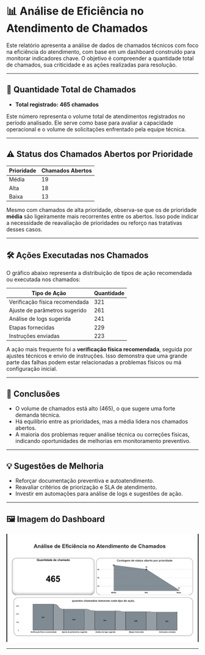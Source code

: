 
# 📊 Análise de Eficiência no Atendimento de Chamados

Este relatório apresenta a análise de dados de chamados técnicos com foco na eficiência do atendimento, com base em um dashboard construído para monitorar indicadores chave. O objetivo é compreender a quantidade total de chamados, sua criticidade e as ações realizadas para resolução.

---

## 🔢 Quantidade Total de Chamados

- **Total registrado:** **465 chamados**

Este número representa o volume total de atendimentos registrados no período analisado. Ele serve como base para avaliar a capacidade operacional e o volume de solicitações enfrentado pela equipe técnica.

---

## ⚠️ Status dos Chamados Abertos por Prioridade

| Prioridade | Chamados Abertos |
|------------|------------------|
| Média      | 19               |
| Alta       | 18               |
| Baixa      | 13               |

Mesmo com chamados de alta prioridade, observa-se que os de prioridade **média** são ligeiramente mais recorrentes entre os abertos. Isso pode indicar a necessidade de reavaliação de prioridades ou reforço nas tratativas desses casos.

---

## 🛠️ Ações Executadas nos Chamados

O gráfico abaixo representa a distribuição de tipos de ação recomendada ou executada nos chamados:

| Tipo de Ação                            | Quantidade |
|----------------------------------------|------------|
| Verificação física recomendada         | 321        |
| Ajuste de parâmetros sugerido          | 261        |
| Análise de logs sugerida               | 241        |
| Etapas fornecidas                      | 229        |
| Instruções enviadas                    | 223        |

A ação mais frequente foi a **verificação física recomendada**, seguida por ajustes técnicos e envio de instruções. Isso demonstra que uma grande parte das falhas podem estar relacionadas a problemas físicos ou má configuração inicial.

---

## 📌 Conclusões

- O volume de chamados está alto (465), o que sugere uma forte demanda técnica.
- Há equilíbrio entre as prioridades, mas a média lidera nos chamados abertos.
- A maioria dos problemas requer análise técnica ou correções físicas, indicando oportunidades de melhorias em monitoramento preventivo.

---

## 💡 Sugestões de Melhoria

- Reforçar documentação preventiva e autoatendimento.
- Reavaliar critérios de priorização e SLA de atendimento.
- Investir em automações para análise de logs e sugestões de ação.

---

## 🖼️ Imagem do Dashboard

![Dashboard de Análise de Eficiência](analise%2013.28.34.jpeg)

---


